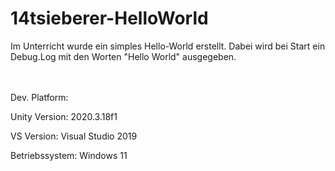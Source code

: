 # 14tsieberer-HelloWorld

Im Unterricht wurde ein simples Hello-World erstellt. Dabei wird bei Start ein Debug.Log mit den Worten "Hello World" ausgegeben.

<br></br>
Dev. Platform:

Unity Version: 2020.3.18f1

VS Version: Visual Studio 2019

Betriebssystem: Windows 11
